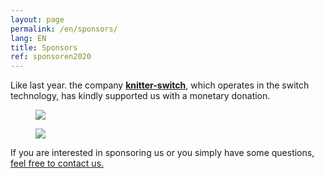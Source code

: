 ```yaml
---
layout: page
permalink: /en/sponsors/
lang: EN
title: Sponsors
ref: sponsoren2020
---
```


<section class="side-figure" id="knitter-switch">
  <span>Like last year. the company <a href="https://www.knitter-switch.com/ger"><strong>knitter-switch</strong></a>, which operates in the switch technology, has kindly supported us with a monetary donation.</span>
  <figure>
    <a href="https://www.knitter-switch.com/eng">
      <img src="{{ site.baseurl }}/images/2019-sponsoren/Knitter-Switch.jpg" />
    </a>
  </figure>
</section>

<div class="page-banner side-figure">
  <figure class="medium">
    <img src="{{ site.baseurl }}/images/logo-1024x512.png" />
  </figure>
  <div>
    <p>If you are interested in sponsoring us or you simply have some questions, <a href="mailto:{{ site.footer-links.email }}" target="_blank">feel free to contact us.</a> </p>
  </div>
</div>